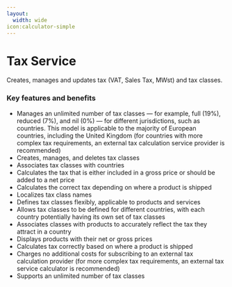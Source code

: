 ```yaml
---
layout:
  width: wide
icon:calculator-simple
---
```


# Tax Service

Creates, manages and updates tax (VAT, Sales Tax, MWst) and tax classes.

### Key features and benefits

* Manages an unlimited number of tax classes — for example, full (19%), reduced (7%), and nil (0%) — for different jurisdictions, such as countries. This model is applicable to the majority of European countries, including the United Kingdom (for countries with more complex tax requirements, an external tax calculation service provider is recommended)
* Creates, manages, and deletes tax classes
* Associates tax classes with countries
* Calculates the tax that is either included in a gross price or should be added to a net price
* Calculates the correct tax depending on where a product is shipped
* Localizes tax class names
* Defines tax classes flexibly, applicable to products and services
* Allows tax classes to be defined for different countries, with each country potentially having its own set of tax classes
* Associates classes with products to accurately reflect the tax they attract in a country
* Displays products with their net or gross prices
* Calculates tax correctly based on where a product is shipped
* Charges no additional costs for subscribing to an external tax calculation provider (for more complex tax requirements, an external tax service calculator is recommended)
* Supports an unlimited number of tax classes
